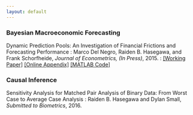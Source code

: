 ```yaml
---
layout: default
---
```



### Bayesian Macroeconomic Forecasting

Dynamic Prediction Pools: An Investigation of Financial Frictions and Forecasting Performance
: Marco Del Negro, Raiden B. Hasegawa, and Frank Schorfheide, *Journal of Econometrics, (In Press)*, 2015.
: [\[Working Paper\]](../assets/pools-paper/pools_paper_joe_20151119.pdf)  [\[Online Appendix\]](../assets/pools-paper/pools_onlineappendix_joe_20151119.pdf)  [\[MATLAB Code\]](../assets/pools-paper/code_and_data_0.zip)


### Causal Inference

Sensitivity Analysis for Matched Pair Analysis of Binary Data: From Worst Case to Average Case Analysis
: Raiden B. Hasegawa and Dylan Small, *Submitted to Biometrics*, 2016.
